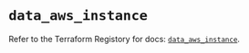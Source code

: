 # `data_aws_instance`

Refer to the Terraform Registory for docs: [`data_aws_instance`](https://registry.terraform.io/providers/hashicorp/aws/4.66.1/docs/data-sources/instance).
